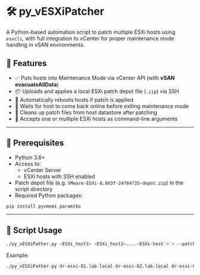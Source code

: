 # 🛠️ py_vESXiPatcher

A Python-based automation script to patch multiple ESXi hosts using `esxcli`, with full integration to vCenter for proper maintenance mode handling in vSAN environments.

## 🚀 Features

- ✅ Puts hosts into Maintenance Mode via vCenter API (with **vSAN evacuateAllData**)
- 📦 Uploads and applies a local ESXi patch depot file (`.zip`) via SSH
- 🔄 Automatically reboots hosts if patch is applied
- 🔁 Waits for host to come back online before exiting maintenance mode
- 🧼 Cleans up patch files from host datastore after patching
- 🧠 Accepts one or multiple ESXi hosts as command-line arguments

---

## 📌 Prerequisites

- Python 3.6+
- Access to:
  - vCenter Server
  - ESXi hosts with SSH enabled
- Patch depot file (e.g. `VMware-ESXi-8.0U3f-24784735-depot.zip`) in the script directory
- Required Python packages:

```bash
pip install pyvmomi paramiko
```

---

## 📝 Script Usage

```bash
./py_vESXiPather.py <ESXi_host1> <ESXi_host2>....<ESXi-host'n'> --patch-file <Patch File> --patch-profile <Patch Profile Name>
```

Example:
```bash
./py_vESXiPather.py dr-esxi-01.lab.local dr-esxi-02.lab.local dr-esxi-03.lab.local --patch-file VMware-ESXi-8.0U3f-24784735-depot.zip --patch-profile ESXi-8.0U3f-24784735-standard
```
